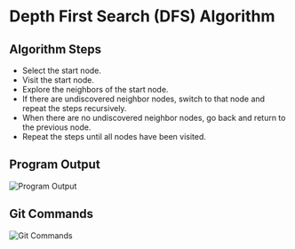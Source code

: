# Depth First Search (DFS) Algorithm

## Algorithm Steps
* Select the start node.
* Visit the start node.
* Explore the neighbors of the start node.
* If there are undiscovered neighbor nodes, switch to that node and repeat the steps recursively.
* When there are no undiscovered neighbor nodes, go back and return to the previous node.
* Repeat the steps until all nodes have been visited.

## Program Output
![Program Output](images/output.png)

## Git Commands
![Git Commands](images/GIT-Comannd.png)
